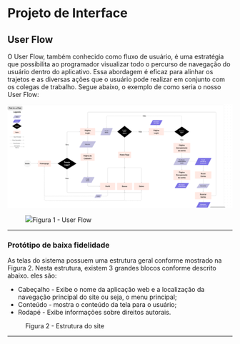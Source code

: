 
# Projeto de Interface

## User Flow

O User Flow, também conhecido como fluxo de usuário, é uma estratégia que possibilita ao programador visualizar todo o percurso de navegação do usuário dentro do aplicativo. Essa abordagem é eficaz para alinhar os trajetos e as diversas ações que o usuário pode realizar em conjunto com os colegas de trabalho.
Segue abaixo, o exemplo de como seria o nosso User Flow:

![Diagrama do User Flow](documentos/img/UserFlow.png)


<figure> 
  <img src="[documentos/img/UserFlow.png](https://github.com/ICEI-PUC-Minas-PMV-ADS/pmv-ads-2024-1-e1-proj-web-t4-pmv-ads-2024-1-e1-proj-pet/blob/main/documentos/img/UserFlow.png)"
    <figcaption>Figura 1 - User Flow
</figure> 
<hr>


### Protótipo de baixa fidelidade

As telas do sistema possuem uma estrutura geral conforme mostrado na Figura 2. Nesta estrutura, existem 3 grandes blocos conforme descrito abaixo. eles são:
<ul>
  <li>Cabeçalho - Exibe o nome da aplicação web e a localização da navegação principal do site ou seja, o menu principal;</li>
  <li>Conteúdo - mostra o conteúdo da tela para o usuário;</li>
  <li>Rodapé - Exibe informações sobre direitos autorais.</li>
</ul>

 <figure> 
  <img src=""
    <figcaption>Figura 2 - Estrutura do site
</figure> 
<hr>



